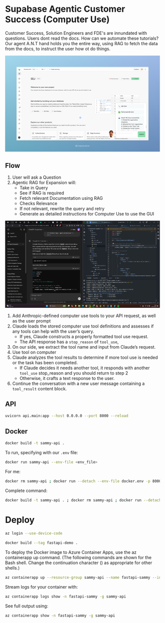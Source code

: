 # Supabase Agentic Customer Success (Computer Use)

Customer Success, Solution Engineers and FDE's are innundated with questions. Users dont read the docs. How can we automate these tutorials? Our agent A.N.T hand holds you the entire way, using RAG to fetch the data from the docs, to instruct the user how ot do things. 

![img.png](assets/img.png)

## Flow 

1. User will ask a Question
2. Agentic RAG for Expansion will:
   - Take in Query
   - See if RAG is required
   - Fetch relevant Documentation using RAG
   - Checks Relevance
   - If not relevant, rewrite the query and retry
   - Generate as detailed instructions for Computer Use to use the GUI




![img.png](api/img.png)

1. Add Anthropic-defined computer use tools to your API request, as well as the user prompt
2. Claude loads the stored computer use tool definitions and assesses if any tools can help with the user’s query.
   - If yes, Claude constructs a properly formatted tool use request.
   - The API response has a `stop_reason` of `tool_use`,
3. On our side, we extract the tool name and input from Claude’s request.
4. Use tool on computer
5. Claude analyzes the tool results to determine if more tool use is needed or the task has been completed.
   - If Claude decides it needs another tool, it responds with another `tool_use` stop_reason and you should return to step 2
   - Otherwise, it crafts a text response to the user.
6. Continue the conversation with a new user message containing a `tool_result` content block.

## API

```bash
uvicorn api.main:app --host 0.0.0.0 --port 8000 --reload
```

## Docker

```bash
docker build -t sammy-api .
```

To run, specifying with our `.env` file:

```bash
docker run sammy-api --env-file <env_file>
```

For me:

```bash
docker rm sammy-api ; docker run --detach --env-file docker.env -p 8000:8000 --name sammy-api sammy-api
```

Complete command:

```bash 
docker build -t sammy-api . ; docker rm sammy-api ; docker run --detach --env-file docker.env -p 8000:8000 --name sammy-api sammy-api
```

# Deploy

```bash
az login --use-device-code
```

```bash
docker build --tag fastapi-demo .
```

To deploy the Docker image to Azure Container Apps, use the az containerapp up command. (The following commands are shown for the Bash shell. Change the continuation character (\) as appropriate for other shells.)

```bash
az containerapp up --resource-group sammy-api --name fastapi-sammy --ingress external --target-port 8000 --location uksouth --source . --env-vars SECRET=SAUCE
```

Stream logs for your container with: 

```bash
az containerapp logs show -n fastapi-sammy -g sammy-api 
```

See full output using:

```bash
az containerapp show -n fastapi-sammy -g sammy-api 
```
